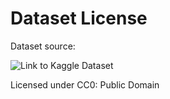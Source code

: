 # Dataset License

Dataset source:

![Link to Kaggle Dataset](https://www.kaggle.com/datasets/arnaud58/landscape-pictures?resource=download)

Licensed under CC0: Public Domain
